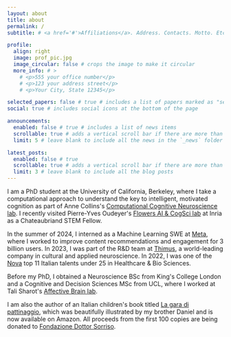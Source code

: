 ```yaml
---
layout: about
title: about
permalink: /
subtitle: # <a href='#'>Affiliations</a>. Address. Contacts. Motto. Etc.

profile:
  align: right
  image: prof_pic.jpg
  image_circular: false # crops the image to make it circular
  more_info: # >
    # <p>555 your office number</p>
    # <p>123 your address street</p>
    # <p>Your City, State 12345</p>

selected_papers: false # true # includes a list of papers marked as "selected={true}"
social: true # includes social icons at the bottom of the page

announcements:
  enabled: false # true # includes a list of news items
  scrollable: true # adds a vertical scroll bar if there are more than 3 news items
  limit: 5 # leave blank to include all the news in the `_news` folder

latest_posts:
  enabled: false # true
  scrollable: true # adds a vertical scroll bar if there are more than 3 new posts items
  limit: 3 # leave blank to include all the blog posts
---
```


I am a PhD student at the University of California, Berkeley, where I take a computational approach to understand the key to intelligent, motivated cognition as part of Anne Collins's <a href="https://ccn.berkeley.edu/" target="_blank">Computational Cognitive Neuroscience lab</a>. I recently visited Pierre-Yves Oudeyer's <a href="https://flowers.inria.fr/" target="_blank">Flowers AI & CogSci lab</a> at Inria as a Chateaubriand STEM Fellow.
    
In the summer of 2024, I interned as a Machine Learning SWE at <a href="https://about.meta.com/metaverse/" target="_blank">Meta</a>, where I worked to improve content recommendations and engagement for 3 billion users. In 2023, I was part of the R&D team at <a href="https://thimus.com/en/home/" target="_blank">Thimus</a>, a world-leading company in cultural and applied neuroscience. In 2022, I was one of the <a href="https://www.novatalent.com/111/italy/student-list/2022" target="_blank">Nova</a> top 11 Italian talents under 25 in Healthcare & Bio Sciences.

Before my PhD, I  obtained a Neuroscience BSc from King's College London and a Cognitive and Decision Sciences MSc from UCL, where I worked at Tali Sharot's <a href="http://affectivebrain.com/" target="_blank">Affective Brain lab</a>.

I am also the author of an Italian children's book titled <a href="https://www.amazon.it/dp/B0DL5CX7SP" target="_blank">La gara di pattinaggio</a>, which was beautifully illustrated by my brother Daniel and is now available on Amazon. All proceeds from the first 100 copies are being donated to <a href="https://www.dottorsorriso.it/" target="_blank">Fondazione Dottor Sorriso</a>.